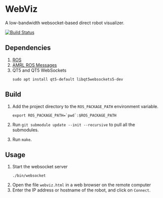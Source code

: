 # WebViz

A low-bandwidth websocket-based direct robot visualizer.

[![Build Status](https://github.com/ut-amrl/webviz/actions/workflows/buildTest.yml/badge.svg)](https://github.com/ut-amrl/webviz/actions)


## Dependencies

1. [ROS](http://wiki.ros.org/Installation/)
1. [AMRL ROS Messages](https://github.com/ut-amrl/amrl_msgs/tree/a2414dd86b08fea32b982478a9f5945c72fe2c46)
1. QT5 and QT5 WebSockets
    ```
    sudo apt install qt5-default libqt5websockets5-dev
    ```

## Build

1. Add the project directory to the `ROS_PACKAGE_PATH` environment variable.
    ```
    export ROS_PACKAGE_PATH=`pwd`:$ROS_PACKAGE_PATH
    ```
1. Run `git submodule update --init --recursive` to pull all the submodules.

1. Run `make`.

## Usage

1. Start the websocket server
    ```
    ./bin/websocket
    ```
1. Open the file `webviz.html` in a web browser on the remote computer
1. Enter the IP address or hostname of the robot, and click on `Connect`.
